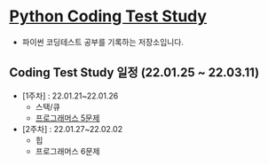 # [Python Coding Test Study](https://parkjungyoon.github.io/python_coding_test_study/)

* 파이썬 코딩테스트 공부를 기록하는 저장소입니다.

## Coding Test Study 일정 (22.01.25 ~ 22.03.11)

* [1주차] : 22.01.21~22.01.26
  * 스택/큐 
  * [프로그래머스 5문제](https://github.com/ParkJungYoon/python_coding_test_study/blob/eb64315e6bf8b637540272baf09e89879a75a591/Programmers/1%EC%A3%BC%EC%B0%A8.md)
* [2주차] : 22.01.27~22.02.02
  * 힙 
  * 프로그래머스 6문제



